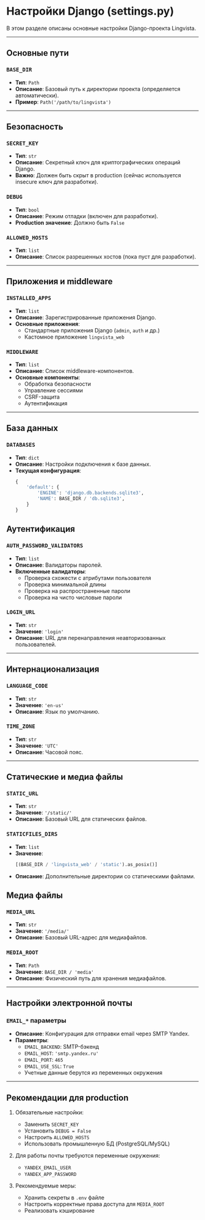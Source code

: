 # Настройки Django (settings.py)

В этом разделе описаны основные настройки Django-проекта Lingvista.

---

## Основные пути

### `BASE_DIR`
- **Тип**: `Path`
- **Описание**: Базовый путь к директории проекта (определяется автоматически).
- **Пример**: `Path('/path/to/lingvista')`

---

## Безопасность

### `SECRET_KEY`
- **Тип**: `str`
- **Описание**: Секретный ключ для криптографических операций Django.
- **Важно**: Должен быть скрыт в production (сейчас используется insecure ключ для разработки).

### `DEBUG`
- **Тип**: `bool`
- **Описание**: Режим отладки (включен для разработки).
- **Production значение**: Должно быть `False`

### `ALLOWED_HOSTS`
- **Тип**: `list`
- **Описание**: Список разрешенных хостов (пока пуст для разработки).

---

## Приложения и middleware

### `INSTALLED_APPS`
- **Тип**: `list`
- **Описание**: Зарегистрированные приложения Django.
- **Основные приложения**:
  - Стандартные приложения Django (`admin`, `auth` и др.)
  - Кастомное приложение `lingvista_web`

### `MIDDLEWARE`
- **Тип**: `list`
- **Описание**: Список middleware-компонентов.
- **Основные компоненты**:
  - Обработка безопасности
  - Управление сессиями
  - CSRF-защита
  - Аутентификация

---

## База данных

### `DATABASES`
- **Тип**: `dict`
- **Описание**: Настройки подключения к базе данных.
- **Текущая конфигурация**:
  ```python
  {
      'default': {
          'ENGINE': 'django.db.backends.sqlite3',
          'NAME': BASE_DIR / 'db.sqlite3',
      }
  }
  ```

## Аутентификация

### `AUTH_PASSWORD_VALIDATORS`
- **Тип**: `list`
- **Описание**: Валидаторы паролей.
- **Включенные валидаторы**:
  - Проверка схожести с атрибутами пользователя
  - Проверка минимальной длины
  - Проверка на распространенные пароли
  - Проверка на чисто числовые пароли

### `LOGIN_URL`
- **Тип**: `str`
- **Значение**: `'login'`
- **Описание**: URL для перенаправления неавторизованных пользователей.

---

## Интернационализация

### `LANGUAGE_CODE`
- **Тип**: `str`
- **Значение**: `'en-us'`
- **Описание**: Язык по умолчанию.

### `TIME_ZONE`
- **Тип**: `str`
- **Значение**: `'UTC'`
- **Описание**: Часовой пояс.

---

## Статические и медиа файлы

### `STATIC_URL`
- **Тип**: `str`
- **Значение**: `'/static/'`
- **Описание**: Базовый URL для статических файлов.

### `STATICFILES_DIRS`
- **Тип**: `list`
- **Значение**:
  ```python
  [(BASE_DIR / 'lingvista_web' / 'static').as_posix()]
- **Описание**: Дополнительные директории со статическими файлами.

## Медиа файлы

### `MEDIA_URL`
- **Тип**: `str`
- **Значение**: `'/media/'`
- **Описание**: Базовый URL-адрес для медиафайлов.

### `MEDIA_ROOT`
- **Тип**: `Path`
- **Значение**: `BASE_DIR / 'media'`
- **Описание**: Физический путь для хранения медиафайлов.

---

## Настройки электронной почты

### `EMAIL_*` параметры
- **Описание**: Конфигурация для отправки email через SMTP Yandex.
- **Параметры**:
  - `EMAIL_BACKEND`: SMTP-бэкенд
  - `EMAIL_HOST`: `'smtp.yandex.ru'`
  - `EMAIL_PORT`: `465`
  - `EMAIL_USE_SSL`: `True`
  - Учетные данные берутся из переменных окружения

---

## Рекомендации для production

1. Обязательные настройки:
   - Заменить `SECRET_KEY`
   - Установить `DEBUG = False`
   - Настроить `ALLOWED_HOSTS`
   - Использовать промышленную БД (PostgreSQL/MySQL)

2. Для работы почты требуются переменные окружения:
   - `YANDEX_EMAIL_USER`
   - `YANDEX_APP_PASSWORD`

3. Рекомендуемые меры:
   - Хранить секреты в `.env` файле
   - Настроить корректные права доступа для `MEDIA_ROOT`
   - Реализовать кэширование

